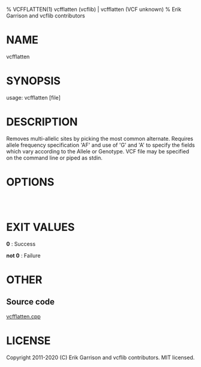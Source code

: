 % VCFFLATTEN(1) vcfflatten (vcflib) | vcfflatten (VCF unknown)
% Erik Garrison and vcflib contributors

# NAME

vcfflatten

# SYNOPSIS

usage: vcfflatten [file]

# DESCRIPTION

Removes multi-allelic sites by picking the most common alternate. Requires allele frequency specification 'AF' and use of 'G' and 'A' to specify the fields which vary according to the Allele or Genotype. VCF file may be specified on the command line or piped as stdin.

# OPTIONS

```



```

# EXIT VALUES

**0**
: Success

**not 0**
: Failure

# OTHER

## Source code

[vcfflatten.cpp](https://github.com/vcflib/vcflib/blob/master/src/vcfflatten.cpp)

# LICENSE

Copyright 2011-2020 (C) Erik Garrison and vcflib contributors. MIT licensed.

<!--
  Created with ./scripts/bin2md.rb scripts/bin2md-template.erb
-->
